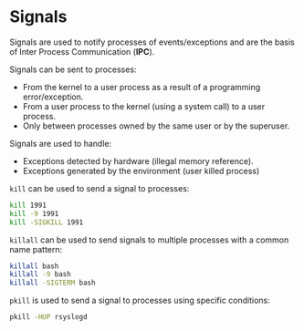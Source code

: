 # Signals

Signals are used to notify processes of events/exceptions and are the basis of Inter Process Communication (**IPC**).

Signals can be sent to processes:

- From the kernel to a user process as a result of a programming error/exception.
- From a user process to the kernel (using a system call) to a user process.
- Only between processes owned by the same user or by the superuser.

Signals are used to handle:

- Exceptions detected by hardware (illegal memory reference).
- Exceptions generated by the environment (user killed process)

`kill` can be used to send a signal to processes:

```bash
kill 1991
kill -9 1991
kill -SIGKILL 1991
```

`killall` can be used to send signals to multiple processes with a common name pattern:

```bash
killall bash
killall -9 bash
killall -SIGTERM bash
```

`pkill` is used to send a signal to processes using specific conditions:

```bash
pkill -HUP rsyslogd
```
